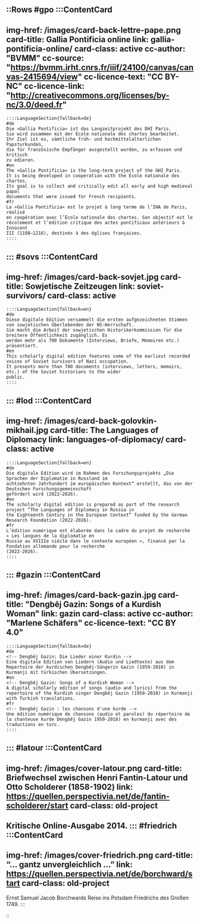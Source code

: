 ::Rows
#gpo
  :::ContentCard
  ---
  img-href: /images/card-back-lettre-pape.png
  card-title: Gallia Pontificia online
  link: gallia-pontificia-online/
  card-class: active
  cc-author: "BVMM"
  cc-source: "https://bvmm.irht.cnrs.fr/iiif/24100/canvas/canvas-2415694/view"
  cc-licence-text: "CC BY-NC"
  cc-licence-link: "http://creativecommons.org/licenses/by-nc/3.0/deed.fr"
  ---
    ::::LanguageSection{fallback=de}
    #de
    Die »Gallia Pontificia« ist das Langzeitprojekt des DHI Paris.
    Sie wird zusammen mit der École nationale des chartes bearbeitet.
    Ihr Ziel ist es, sämtliche früh- und hochmittelalterlichen Papsturkunden,
    die für französische Empfänger ausgestellt wurden, zu erfassen und kritisch
    zu edieren.
    #en
    The »Gallia Pontificia« is the long-term project of the GHI Paris.
    It is being developed in cooperation with the École nationale des chartes.
    Its goal is to collect and critically edit all early and high medieval papal
    documents that were issued for French recipients.
    #fr
    La »Gallia Pontificia« est le projet à long terme de l’IHA de Paris, réalisé
    en coopération avec l’École nationale des chartes. Son objectif est le
    récolement et l’édition critique des actes pontificaux antérieurs à Innocent
    III (1198–1216), destinés à des églises françaises.
    ::::
  :::
#sovs
  :::ContentCard
  ---
  img-href: /images/card-back-sovjet.jpg
  card-title: Sowjetische Zeitzeugen
  link: soviet-survivors/
  card-class: active
  ---
    ::::LanguageSection{fallback=en}
    #de
    Diese digitale Edition versammelt die ersten aufgezeichneten Stimmen von sowjetischen Überlebenden der NS-Herrschaft.
    Sie macht die Arbeit der sowjetischen Historikerkommission für die breitere Öffentlichkeit zugänglich. Es
    werden mehr als 700 Dokumente (Interviews, Briefe, Memoiren etc.) präsentiert.
    #en
    This scholarly digital edition features some of the earliest recorded voices of Soviet survivors of Nazi occupation.
    It presents more than 700 documents (interviews, letters, memoirs, etc.) of the Soviet historians to the wider
    public.
    ::::
  :::
#lod
  :::ContentCard
  ---
  img-href: /images/card-back-golovkin-mikhail.jpg
  card-title: The Languages of Diplomacy
  link: languages-of-diplomacy/
  card-class: active
  ---
    ::::LanguageSection{fallback=en}
    #de
    Die digitale Edition wird im Rahmen des Forschungsprojekts „Die Sprachen der Diplomatie in Russland im
    achtzehnten Jahrhundert im europäischen Kontext“ erstellt, das von der Deutschen Forschungsgemeinschaft
    gefördert wird (2022–2026).
    #en
    The scholarly digital edition is prepared as part of the research project “The Languages of Diplomacy in Russia in
    the Eighteenth Century in the European Context” funded by the German Research Foundation (2022-2026).
    #fr
    L’édition numérique est élaborée dans le cadre du projet de recherche « Les langues de la diplomatie en
    Russie au XVIIIe siècle dans le contexte européen », financé par la Fondation allemande pour la recherche
    (2022-2026).
    ::::
  :::
#gazin
  :::ContentCard
  ---
  img-href: /images/card-back-gazin.jpg
  card-title: "Dengbêj Gazin: Songs of a Kurdish Woman"
  link: gazin
  card-class: active
  cc-author: "Marlene Schäfers"
  cc-licence-text: "CC BY 4.0"
  ---
    ::::LanguageSection{fallback=de}
    #de
    <!-- Dengbêj Gazin: Die Lieder einer Kurdin -->
    Eine digitale Edition von Liedern (Audio und Liedtexte) aus dem Repertoire der kurdischen Dengbêj-Sängerin Gazin (1959-2018) in Kurmanji mit türkischen Übersetzungen.
    #en
    <!-- Dengbêj Gazin: Songs of a Kurdish Woman -->
    A digital scholarly edition of songs (audio and lyrics) from the repertoire of the Kurdish singer Dengbêj Gazin (1959-2018) in Kurmanji with Turkish translations.
    #fr
    <!-- Dengbêj Gazin : les chansons d'une kurde -->
    Une édition numérique de chansons (audio et paroles) du répertoire de la chanteuse kurde Dengbêj Gazin 1959-2018) en kurmanji avec des traductions en turc.
    ::::
  :::
#latour
  :::ContentCard
  ---
  img-href: /images/cover-latour.png
  card-title: Briefwechsel zwischen Henri Fantin-Latour und Otto Scholderer (1858-1902)
  link: https://quellen.perspectivia.net/de/fantin-scholderer/start
  card-class: old-project
  ---
  Kritische Online-Ausgabe 2014.
  :::
#friedrich
  :::ContentCard
  ---
  img-href: /images/cover-friedrich.png
  card-title: “… gantz unvergleichlich …”
  link: https://quellen.perspectivia.net/de/borchward/start
  card-class: old-project
  ---
  Ernst Samuel Jacob Borchwards Reise ins Potsdam Friedrichs des Großen 1749.
  :::
<!-- #juden -->
<!--
  :::ContentCard
  ---
  img-href: /images/cover-juden.png
  card-title: Das “Judenporzellan”
  link: https://quellen.perspectivia.net/de/judenporzellan/start
  card-class: old-project
  ---
  Eine kommentierte Quellenpräsentation zur Rechts- und Sozialgeschichte der Juden im friderizianischen Preußen (1769–1788).
  :::
-->
::
